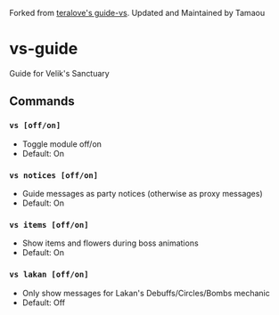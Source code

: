 Forked from [teralove's guide-vs](https://github.com/teralove/guide-vs). Updated and Maintained by Tamaou

# vs-guide
Guide for Velik's Sanctuary

## Commands
### `vs [off/on]`
- Toggle module off/on
- Default: On

### `vs notices [off/on]`
- Guide messages as party notices (otherwise as proxy messages)
- Default: On

### `vs items [off/on]`
- Show items and flowers during boss animations
- Default: On

### `vs lakan [off/on]`
- Only show messages for Lakan's Debuffs/Circles/Bombs mechanic
- Default: Off
